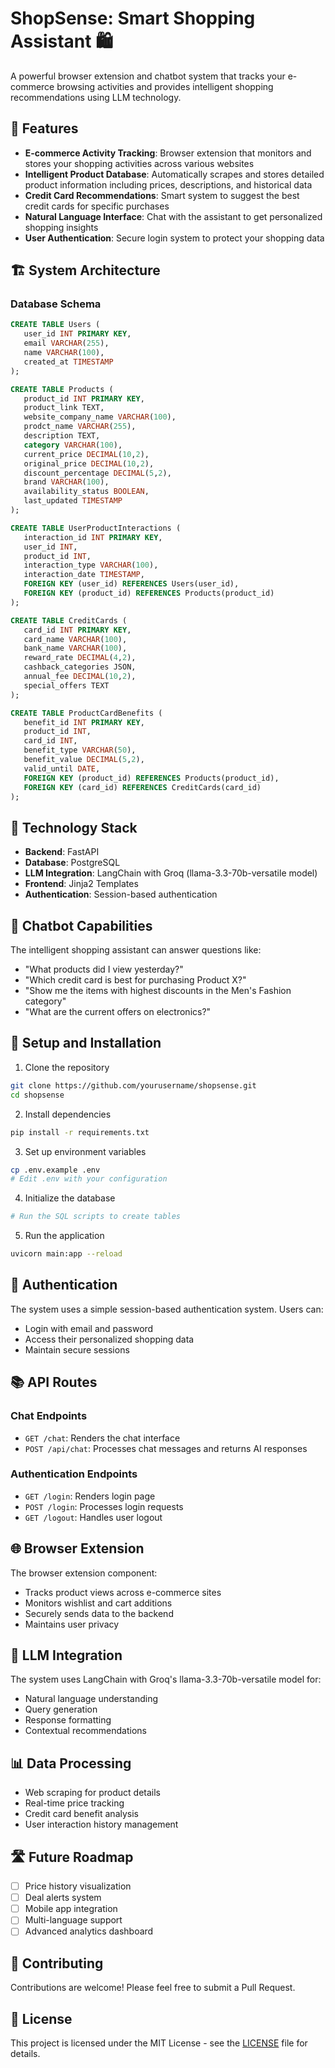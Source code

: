 # ShopSense: Smart Shopping Assistant 🛍️

A powerful browser extension and chatbot system that tracks your e-commerce browsing activities and provides intelligent shopping recommendations using LLM technology.

## 🌟 Features

- **E-commerce Activity Tracking**: Browser extension that monitors and stores your shopping activities across various websites
- **Intelligent Product Database**: Automatically scrapes and stores detailed product information including prices, descriptions, and historical data
- **Credit Card Recommendations**: Smart system to suggest the best credit cards for specific purchases
- **Natural Language Interface**: Chat with the assistant to get personalized shopping insights
- **User Authentication**: Secure login system to protect your shopping data

## 🏗️ System Architecture

### Database Schema

```sql
CREATE TABLE Users (
   user_id INT PRIMARY KEY,
   email VARCHAR(255),
   name VARCHAR(100),
   created_at TIMESTAMP
);

CREATE TABLE Products (
   product_id INT PRIMARY KEY,
   product_link TEXT,
   website_company_name VARCHAR(100),
   prodct_name VARCHAR(255),
   description TEXT,
   category VARCHAR(100),
   current_price DECIMAL(10,2),
   original_price DECIMAL(10,2),
   discount_percentage DECIMAL(5,2),
   brand VARCHAR(100),
   availability_status BOOLEAN,
   last_updated TIMESTAMP
);

CREATE TABLE UserProductInteractions (
   interaction_id INT PRIMARY KEY,
   user_id INT,
   product_id INT,
   interaction_type VARCHAR(100),
   interaction_date TIMESTAMP,
   FOREIGN KEY (user_id) REFERENCES Users(user_id),
   FOREIGN KEY (product_id) REFERENCES Products(product_id)
);

CREATE TABLE CreditCards (
   card_id INT PRIMARY KEY,
   card_name VARCHAR(100),
   bank_name VARCHAR(100),
   reward_rate DECIMAL(4,2),
   cashback_categories JSON,
   annual_fee DECIMAL(10,2),
   special_offers TEXT
);

CREATE TABLE ProductCardBenefits (
   benefit_id INT PRIMARY KEY,
   product_id INT,
   card_id INT,
   benefit_type VARCHAR(50),
   benefit_value DECIMAL(5,2),
   valid_until DATE,
   FOREIGN KEY (product_id) REFERENCES Products(product_id),
   FOREIGN KEY (card_id) REFERENCES CreditCards(card_id)
);
```

## 🚀 Technology Stack

- **Backend**: FastAPI
- **Database**: PostgreSQL
- **LLM Integration**: LangChain with Groq (llama-3.3-70b-versatile model)
- **Frontend**: Jinja2 Templates
- **Authentication**: Session-based authentication

## 💬 Chatbot Capabilities

The intelligent shopping assistant can answer questions like:
- "What products did I view yesterday?"
- "Which credit card is best for purchasing Product X?"
- "Show me the items with highest discounts in the Men's Fashion category"
- "What are the current offers on electronics?"

## 🔧 Setup and Installation

1. Clone the repository
```bash
git clone https://github.com/yourusername/shopsense.git
cd shopsense
```

2. Install dependencies
```bash
pip install -r requirements.txt
```

3. Set up environment variables
```bash
cp .env.example .env
# Edit .env with your configuration
```

4. Initialize the database
```bash
# Run the SQL scripts to create tables
```

5. Run the application
```bash
uvicorn main:app --reload
```

## 🔐 Authentication

The system uses a simple session-based authentication system. Users can:
- Login with email and password
- Access their personalized shopping data
- Maintain secure sessions

## 📚 API Routes

### Chat Endpoints
- `GET /chat`: Renders the chat interface
- `POST /api/chat`: Processes chat messages and returns AI responses

### Authentication Endpoints
- `GET /login`: Renders login page
- `POST /login`: Processes login requests
- `GET /logout`: Handles user logout

## 🌐 Browser Extension

The browser extension component:
- Tracks product views across e-commerce sites
- Monitors wishlist and cart additions
- Securely sends data to the backend
- Maintains user privacy

## 🤖 LLM Integration

The system uses LangChain with Groq's llama-3.3-70b-versatile model for:
- Natural language understanding
- Query generation
- Response formatting
- Contextual recommendations

## 📊 Data Processing

- Web scraping for product details
- Real-time price tracking
- Credit card benefit analysis
- User interaction history management

## 🛣️ Future Roadmap

- [ ] Price history visualization
- [ ] Deal alerts system
- [ ] Mobile app integration
- [ ] Multi-language support
- [ ] Advanced analytics dashboard

## 👥 Contributing

Contributions are welcome! Please feel free to submit a Pull Request.

## 📝 License

This project is licensed under the MIT License - see the [LICENSE](LICENSE) file for details.
